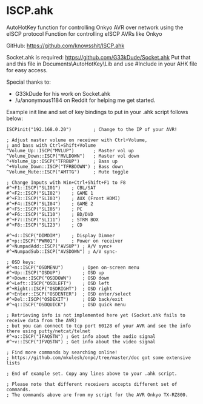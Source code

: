 # ISCP.ahk
AutoHotKey function for controlling Onkyo AVR over network using the eISCP protocol
Function for controlling eISCP AVRs like Onkyo

GitHub: https://github.com/knowsshit/ISCP.ahk

Socket.ahk is required: https://github.com/G33kDude/Socket.ahk
Put that and this file in Documents\AutoHotKey\Lib and
use #Include <ISCP> in your AHK file for easy access.

Special thanks to:

  *  G33kDude for his work on Socket.ahk
  *  /u/anonymous1184 on Reddit for helping me get started.

Example init line and set of key bindings to put in your .ahk script follows below:

```
ISCPinit("192.168.0.20")		; Change to the IP of your AVR!

; Adjust master volume on receiver with Ctrl+Volume,
; and bass with Ctrl+Shift+Volume
^Volume_Up::ISCP("MVLUP")		; Master vol up
^Volume_Down::ISCP("MVLDOWN")	; Master vol down
^+Volume_Up::ISCP("TFRBUP")		; Bass up
^+Volume_Down::ISCP("TFRBDOWN")	; Bass down
^Volume_Mute::ISCP("AMTTG")		; Mute toggle

; Change Inputs with Win+Ctrl+Shift+F1 to F8
#^+F1::ISCP("SLI01")	; CBL/SAT
#^+F2::ISCP("SLI02")	; GAME 1
#^+F3::ISCP("SLI03")	; AUX (Front HDMI)
#^+F4::ISCP("SLI04")	; GAME 2
#^+F5::ISCP("SLI05")	; PC
#^+F6::ISCP("SLI10")	; BD/DVD
#^+F7::ISCP("SLI11")	; STRM BOX
#^+F8::ISCP("SLI23")	; CD

#^+d::ISCP("DIMDIM")	; Display Dimmer
#^+p::ISCP("PWR01")		; Power on receiver
#^+NumpadAdd::ISCP("AVSUP")	; A/V sync+
#^+NumpadSub::ISCP("AVSDOWN") ; A/V sync-

; OSD keys:
#^+m::ISCP("OSDMENU")		; Open on-screen menu
#^+Up::ISCP("OSDUP")		; OSD up
#^+Down::ISCP("OSDDOWN")	; OSD down
#^+Left::ISCP("OSDLEFT")	; OSD left
#^+Right::ISCP("OSDRIGHT")	; OSD right
#^+Enter::ISCP("OSDENTER")	; OSD enter/select
#^+Del::ISCP("OSDEXIT")		; OSD back/exit
#^+q::ISCP("OSDQUICK")		; OSD quick menu

; Retrieving info is not implemented here yet (Socket.ahk fails to receive data from the AVR)
; but you can connect to tcp port 60128 of your AVR and see the info there using putty/netcat/telnet
#^+a::ISCP("IFAQSTN") ; Get info about the audio signal
#^+v::ISCP("IFVQSTN") ; Get info about the video signal

; Find more commands by searching online!
; https://github.com/mkulesh/onpc/tree/master/doc got some extensive lists

; End of example set. Copy any lines above to your .ahk script.

; Please note that different receivers accepts different set of commands.
; The commands above are from my script for the AVR Onkyo TX-RZ800.

```

